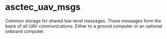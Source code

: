 # asctec_uav_msgs
Common storage for shared low-level messages. These messages form the basis of all UAV communications. Either to a ground computer or an optional onboard computer.
